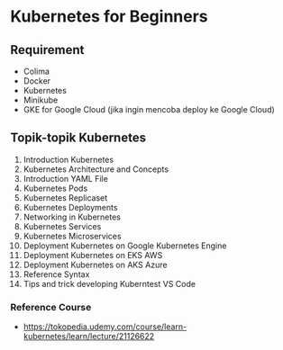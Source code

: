 # Kubernetes for Beginners

## Requirement
* Colima
* Docker
* Kubernetes
* Minikube
* GKE for Google Cloud (jika ingin mencoba deploy ke Google Cloud)

## Topik-topik Kubernetes
1. Introduction Kubernetes
2. Kubernetes Architecture and Concepts
3. Introduction YAML File
4. Kubernetes Pods
5. Kubernetes Replicaset
6. Kubernetes Deployments
7. Networking in Kubernetes
8. Kubernetes Services
9. Kubernetes Microservices
10. Deployment Kubernetes on Google Kubernetes Engine
11. Deployment Kubernetes on EKS AWS
12. Deployment Kubernetes on AKS Azure
99. Reference Syntax
100. Tips and trick developing Kuberntest VS Code

### Reference Course
* https://tokopedia.udemy.com/course/learn-kubernetes/learn/lecture/21126622
